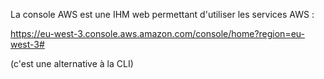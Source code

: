 La console AWS est une IHM web permettant d'utiliser les services AWS :

https://eu-west-3.console.aws.amazon.com/console/home?region=eu-west-3#

(c'est une alternative à la CLI)
